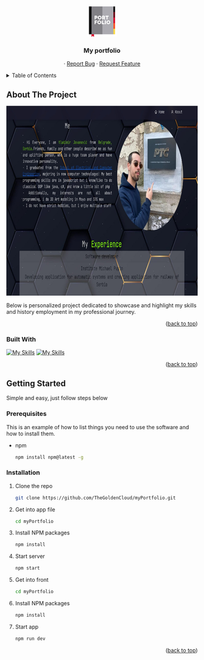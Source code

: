 <a name="readme-top"></a>

<br />
<div align="center">
  <a href="https://github.com/TheGoldenCloud/myPortfolio">
    <img src="./src/Assets/portfolio-svgrepo-com.svg" alt="Logo" width="80" height="80">
  </a>

<h3 align="center">My portfolio</h3>

  <p align="center">
    ·
    <a href="https://github.com/TheGoldenCloud/myPortfolio/issues">Report Bug</a>
    ·
    <a href="https://github.com/TheGoldenCloud/myPortfolio/issues">Request Feature</a>
  </p>
</div>



<!-- TABLE OF CONTENTS -->
<details>
  <summary>Table of Contents</summary>
  <ol>
    <li>
      <a href="#about-the-project">About The Project</a>
      <ul>
        <li><a href="#built-with">Built With</a></li>
      </ul>
    </li>
    <li>
      <a href="#getting-started">Getting Started</a>
      <ul>
        <li><a href="#prerequisites">Prerequisites</a></li>
        <li><a href="#installation">Installation</a></li>
      </ul>
    </li>
  </ol>
</details>



<!-- ABOUT THE PROJECT -->
## About The Project

<!-- [![Product Name Screen Shot][product-screenshot]](https://example.com) -->

<!-- <img src="/public/app.png" alt="appImg" width="300" height="500"> -->
<img src="./src/Assets/readmeImg.jpeg" alt="appImg" width="800" height="500">

Below is personalized project dedicated to showcase and highlight my skills and history employment in my professional journey.  

<p align="right">(<a href="#readme-top">back to top</a>)</p>



### Built With

[![My Skills](https://skillicons.dev/icons?i=react)](https://skillicons.dev)
[![My Skills](https://skillicons.dev/icons?i=bootstrap)](https://skillicons.dev)

<p align="right">(<a href="#readme-top">back to top</a>)</p>

## Getting Started

Simple and easy, just follow steps below

### Prerequisites

This is an example of how to list things you need to use the software and how to install them.
* npm
  ```sh
  npm install npm@latest -g
  ```

### Installation

1. Clone the repo
   ```sh
   git clone https://github.com/TheGoldenCloud/myPortfolio.git
   ```
2. Get into app file
   ```sh
   cd myPortfolio
   ```
3. Install NPM packages
   ```sh
   npm install
   ```
4. Start server
   ```sh
   npm start

5. Get into front
   ```sh
   cd myPortfolio

6. Install NPM packages
   ```sh
   npm install
   ```
7. Start app
   ```sh
   npm run dev
   ```

<p align="right">(<a href="#readme-top">back to top</a>)</p>

